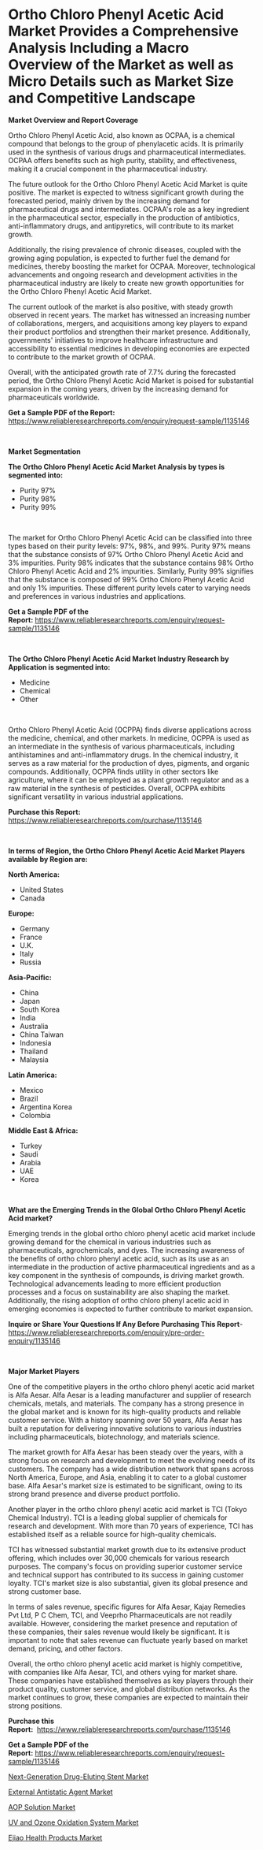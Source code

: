 <p><h1>Ortho Chloro Phenyl Acetic Acid Market Provides a Comprehensive Analysis Including a Macro Overview of the Market as well as Micro Details such as Market Size and Competitive Landscape</h1></p><p><strong>Market Overview and Report Coverage</strong></p>
<p><p>Ortho Chloro Phenyl Acetic Acid, also known as OCPAA, is a chemical compound that belongs to the group of phenylacetic acids. It is primarily used in the synthesis of various drugs and pharmaceutical intermediates. OCPAA offers benefits such as high purity, stability, and effectiveness, making it a crucial component in the pharmaceutical industry.</p><p>The future outlook for the Ortho Chloro Phenyl Acetic Acid Market is quite positive. The market is expected to witness significant growth during the forecasted period, mainly driven by the increasing demand for pharmaceutical drugs and intermediates. OCPAA's role as a key ingredient in the pharmaceutical sector, especially in the production of antibiotics, anti-inflammatory drugs, and antipyretics, will contribute to its market growth.</p><p>Additionally, the rising prevalence of chronic diseases, coupled with the growing aging population, is expected to further fuel the demand for medicines, thereby boosting the market for OCPAA. Moreover, technological advancements and ongoing research and development activities in the pharmaceutical industry are likely to create new growth opportunities for the Ortho Chloro Phenyl Acetic Acid Market.</p><p>The current outlook of the market is also positive, with steady growth observed in recent years. The market has witnessed an increasing number of collaborations, mergers, and acquisitions among key players to expand their product portfolios and strengthen their market presence. Additionally, governments' initiatives to improve healthcare infrastructure and accessibility to essential medicines in developing economies are expected to contribute to the market growth of OCPAA.</p><p>Overall, with the anticipated growth rate of 7.7% during the forecasted period, the Ortho Chloro Phenyl Acetic Acid Market is poised for substantial expansion in the coming years, driven by the increasing demand for pharmaceuticals worldwide.</p></p>
<p><strong>Get a Sample PDF of the Report:</strong> <a href="https://www.reliableresearchreports.com/enquiry/request-sample/1135146">https://www.reliableresearchreports.com/enquiry/request-sample/1135146</a></p>
<p>&nbsp;</p>
<p><strong>Market Segmentation</strong></p>
<p><strong>The Ortho Chloro Phenyl Acetic Acid Market Analysis by types is segmented into:</strong></p>
<p><ul><li>Purity 97%</li><li>Purity 98%</li><li>Purity 99%</li></ul></p>
<p>&nbsp;</p>
<p><p>The market for Ortho Chloro Phenyl Acetic Acid can be classified into three types based on their purity levels: 97%, 98%, and 99%. Purity 97% means that the substance consists of 97% Ortho Chloro Phenyl Acetic Acid and 3% impurities. Purity 98% indicates that the substance contains 98% Ortho Chloro Phenyl Acetic Acid and 2% impurities. Similarly, Purity 99% signifies that the substance is composed of 99% Ortho Chloro Phenyl Acetic Acid and only 1% impurities. These different purity levels cater to varying needs and preferences in various industries and applications.</p></p>
<p><strong>Get a Sample PDF of the Report:</strong>&nbsp;<a href="https://www.reliableresearchreports.com/enquiry/request-sample/1135146">https://www.reliableresearchreports.com/enquiry/request-sample/1135146</a></p>
<p>&nbsp;</p>
<p><strong>The Ortho Chloro Phenyl Acetic Acid Market Industry Research by Application is segmented into:</strong></p>
<p><ul><li>Medicine</li><li>Chemical</li><li>Other</li></ul></p>
<p>&nbsp;</p>
<p><p>Ortho Chloro Phenyl Acetic Acid (OCPPA) finds diverse applications across the medicine, chemical, and other markets. In medicine, OCPPA is used as an intermediate in the synthesis of various pharmaceuticals, including antihistamines and anti-inflammatory drugs. In the chemical industry, it serves as a raw material for the production of dyes, pigments, and organic compounds. Additionally, OCPPA finds utility in other sectors like agriculture, where it can be employed as a plant growth regulator and as a raw material in the synthesis of pesticides. Overall, OCPPA exhibits significant versatility in various industrial applications.</p></p>
<p><strong>Purchase this Report:</strong>&nbsp; <a href="https://www.reliableresearchreports.com/purchase/1135146">https://www.reliableresearchreports.com/purchase/1135146</a></p>
<p>&nbsp;</p>
<p><strong>In terms of Region, the Ortho Chloro Phenyl Acetic Acid Market Players available by Region are:</strong></p>
<p>
    <p> <strong> North America: </strong>
        <ul>
            <li>United States</li>
            <li>Canada</li>
        </ul>
        </p> 
    <p> <strong> Europe: </strong>
        <ul>
            <li>Germany</li>
            <li>France</li>
            <li>U.K.</li>
            <li>Italy</li>
            <li>Russia</li>
        </ul>
        </p> 
    <p> <strong> Asia-Pacific: </strong>
        <ul>
            <li>China</li>
            <li>Japan</li>
            <li>South Korea</li>
            <li>India</li>
            <li>Australia</li>
            <li>China Taiwan</li>
            <li>Indonesia</li>
            <li>Thailand</li>
            <li>Malaysia</li>
        </ul>
        </p> 
    <p> <strong> Latin America: </strong>
        <ul>
            <li>Mexico</li>
            <li>Brazil</li>
            <li>Argentina Korea</li>
            <li>Colombia</li>
        </ul>
        </p> 
    <p> <strong> Middle East & Africa: </strong>
        <ul>
            <li>Turkey</li>
            <li>Saudi</li>
            <li>Arabia</li>
            <li>UAE</li>
            <li>Korea</li>
        </ul>
    </p>
    </p>
<p>&nbsp;</p>
<p><strong>What are the Emerging Trends in the Global Ortho Chloro Phenyl Acetic Acid market?</strong></p>
<p><p>Emerging trends in the global ortho chloro phenyl acetic acid market include growing demand for the chemical in various industries such as pharmaceuticals, agrochemicals, and dyes. The increasing awareness of the benefits of ortho chloro phenyl acetic acid, such as its use as an intermediate in the production of active pharmaceutical ingredients and as a key component in the synthesis of compounds, is driving market growth. Technological advancements leading to more efficient production processes and a focus on sustainability are also shaping the market. Additionally, the rising adoption of ortho chloro phenyl acetic acid in emerging economies is expected to further contribute to market expansion.</p></p>
<p><strong>Inquire or Share Your Questions If Any Before Purchasing This Report</strong>- <a href="https://www.reliableresearchreports.com/enquiry/pre-order-enquiry/1135146">https://www.reliableresearchreports.com/enquiry/pre-order-enquiry/1135146</a></p>
<p>&nbsp;</p>
<p><strong>Major Market Players</strong></p>
<p><p>One of the competitive players in the ortho chloro phenyl acetic acid market is Alfa Aesar. Alfa Aesar is a leading manufacturer and supplier of research chemicals, metals, and materials. The company has a strong presence in the global market and is known for its high-quality products and reliable customer service. With a history spanning over 50 years, Alfa Aesar has built a reputation for delivering innovative solutions to various industries including pharmaceuticals, biotechnology, and materials science.</p><p>The market growth for Alfa Aesar has been steady over the years, with a strong focus on research and development to meet the evolving needs of its customers. The company has a wide distribution network that spans across North America, Europe, and Asia, enabling it to cater to a global customer base. Alfa Aesar's market size is estimated to be significant, owing to its strong brand presence and diverse product portfolio.</p><p>Another player in the ortho chloro phenyl acetic acid market is TCI (Tokyo Chemical Industry). TCI is a leading global supplier of chemicals for research and development. With more than 70 years of experience, TCI has established itself as a reliable source for high-quality chemicals.</p><p>TCI has witnessed substantial market growth due to its extensive product offering, which includes over 30,000 chemicals for various research purposes. The company's focus on providing superior customer service and technical support has contributed to its success in gaining customer loyalty. TCI's market size is also substantial, given its global presence and strong customer base.</p><p>In terms of sales revenue, specific figures for Alfa Aesar, Kajay Remedies Pvt Ltd, P C Chem, TCI, and Veeprho Pharmaceuticals are not readily available. However, considering the market presence and reputation of these companies, their sales revenue would likely be significant. It is important to note that sales revenue can fluctuate yearly based on market demand, pricing, and other factors.</p><p>Overall, the ortho chloro phenyl acetic acid market is highly competitive, with companies like Alfa Aesar, TCI, and others vying for market share. These companies have established themselves as key players through their product quality, customer service, and global distribution networks. As the market continues to grow, these companies are expected to maintain their strong positions.</p></p>
<p><strong>Purchase this Report:</strong>&nbsp;&nbsp;<a href="https://www.reliableresearchreports.com/purchase/1135146">https://www.reliableresearchreports.com/purchase/1135146</a></p>
<p></p>
<p><strong>Get a Sample PDF of the Report:</strong>&nbsp;<a href="https://www.reliableresearchreports.com/enquiry/request-sample/1135146">https://www.reliableresearchreports.com/enquiry/request-sample/1135146</a></p>
<p><p><a href="https://medium.com/@stephenstevens11/next-generation-drug-eluting-stent-market-focuses-on-market-share-size-and-projected-forecast-till-3f9bd93a1fb9">Next-Generation Drug-Eluting Stent Market</a></p><p><a href="https://www.linkedin.com/pulse/external-antistatic-agent-market-size-share-amp-trends/">External Antistatic Agent Market</a></p><p><a href="https://github.com/FassouRP/Market-Research-Report-List-1/blob/main/aop-solution-market.md">AOP Solution Market</a></p><p><a href="https://github.com/rexevange/Market-Research-Report-List-1/blob/main/uv-and-ozone-oxidation-system-market.md">UV and Ozone Oxidation System Market</a></p><p><a href="https://www.linkedin.com/pulse/ejiao-health-products-market-research-report-unlocks-analysis/">Ejiao Health Products Market</a></p></p>